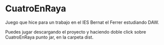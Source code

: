 # CuatroEnRaya
Juego que hice para un trabajo en el IES Bernat el Ferrer estudiando DAW. 

Puedes jugar descargando el proyecto y haciendo doble click sobre CuatroEnRaya punto jar, en la carpeta dist.
